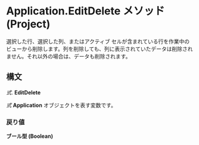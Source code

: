 
# Application.EditDelete メソッド (Project)

選択した行、選択した列、またはアクティブ セルが含まれている行を作業中のビューから削除します。列を削除しても、列に表示されていたデータは削除されません。それ以外の場合は、データも削除されます。


## 構文

 _式_. **EditDelete**

 _式_ **Application** オブジェクトを表す変数です。


### 戻り値

 **ブール型 (Boolean)**

